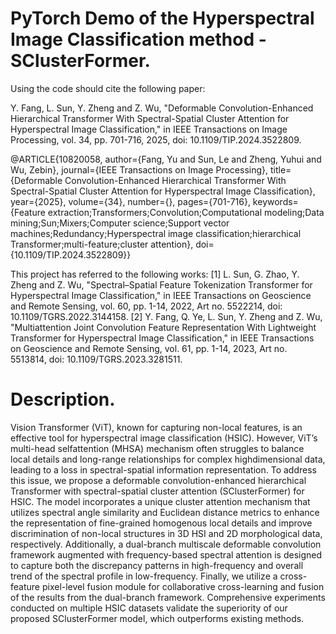 # PyTorch Demo of the Hyperspectral Image Classification method - SClusterFormer.

Using the code should cite the following paper:

Y. Fang, L. Sun, Y. Zheng and Z. Wu, "Deformable Convolution-Enhanced Hierarchical Transformer With Spectral-Spatial Cluster Attention for Hyperspectral Image Classification," in IEEE Transactions on Image Processing, vol. 34, pp. 701-716, 2025, doi: 10.1109/TIP.2024.3522809. 

@ARTICLE{10820058,
  author={Fang, Yu and Sun, Le and Zheng, Yuhui and Wu, Zebin},
  journal={IEEE Transactions on Image Processing}, 
  title={Deformable Convolution-Enhanced Hierarchical Transformer With Spectral-Spatial Cluster Attention for Hyperspectral Image Classification}, 
  year={2025},
  volume={34},
  number={},
  pages={701-716},
  keywords={Feature extraction;Transformers;Convolution;Computational modeling;Data mining;Sun;Mixers;Computer science;Support vector machines;Redundancy;Hyperspectral image classification;hierarchical Transformer;multi-feature;cluster attention},
  doi={10.1109/TIP.2024.3522809}}

This project has referred to the following works:
[1] L. Sun, G. Zhao, Y. Zheng and Z. Wu, "Spectral–Spatial Feature Tokenization Transformer for Hyperspectral Image Classification," in IEEE Transactions on Geoscience and Remote Sensing, vol. 60, pp. 1-14, 2022, Art no. 5522214, doi: 10.1109/TGRS.2022.3144158.
[2] Y. Fang, Q. Ye, L. Sun, Y. Zheng and Z. Wu, "Multiattention Joint Convolution Feature Representation With Lightweight Transformer for Hyperspectral Image Classification," in IEEE Transactions on Geoscience and Remote Sensing, vol. 61, pp. 1-14, 2023, Art no. 5513814, doi: 10.1109/TGRS.2023.3281511.

# Description.
Vision Transformer (ViT), known for capturing non-local features, is an effective tool for hyperspectral image classification (HSIC). However, ViT’s multi-head selfattention (MHSA) mechanism often struggles to balance local details and long-range relationships for complex highdimensional data, leading to a loss in spectral-spatial information representation. To address this issue, we propose a deformable convolution-enhanced hierarchical Transformer with spectral-spatial cluster attention (SClusterFormer) for HSIC. The model incorporates a unique cluster attention mechanism that utilizes spectral angle similarity and Euclidean distance metrics to enhance the representation of fine-grained homogenous local details and improve discrimination of non-local structures in 3D HSI and 2D morphological data, respectively. Additionally, a dual-branch multiscale deformable convolution framework augmented with frequency-based spectral attention is designed to capture both the discrepancy patterns in high-frequency and overall trend of the spectral profile in low-frequency. Finally, we utilize a cross-feature pixel-level fusion module for collaborative cross-learning and fusion of the results from the dual-branch framework. Comprehensive experiments conducted on multiple HSIC datasets validate the superiority of our proposed SClusterFormer model, which outperforms existing methods.
